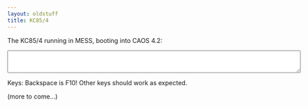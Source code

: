 ```yaml
---
layout: oldstuff
title: KC85/4
---
```


The KC85/4 running in MESS, booting into CAOS 4.2:

<div class="emscripten_border">
    <canvas class="emscripten" id="canvas" width="640" height="512" oncontextmenu="event.preventDefault()"></canvas>
</div>
<textarea class="emscripten" id="output" rows="3" cols="80" > </textarea>
<script type='text/javascript' src='messloader.js'> </script>

Keys: Backspace is F10! Other keys should work as expected.

(more to come...)

